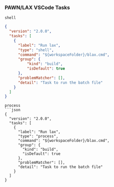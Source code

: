 ### PAWN/LAX VSCode Tasks
```
shell
```
```json
{
  "version": "2.0.0",
  "tasks": [
    {
      "label": "Run lax",
      "type": "shell",
      "command": "${workspaceFolder}/blax.cmd",
      "group": {
          "kind": "build",
          "isDefault": true
      },
      "problemMatcher": [],
      "detail": "Task to run the batch file"
    }
  ]
}
```
```
process
```json
{
  "version": "2.0.0",
  "tasks": [
    {
      "label": "Run lax",
      "type": "process",
      "command": "${workspaceFolder}/blax.cmd",
      "group": {
        "kind": "build",
        "isDefault": true
      },
      "problemMatcher": [],
      "detail": "Task to run the batch file"
    }
  ]
}
```

